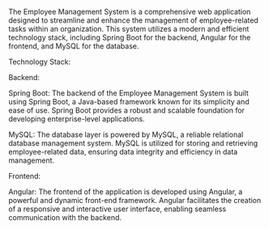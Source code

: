 The Employee Management System is a comprehensive web application designed to streamline and enhance the management of employee-related tasks within an organization. This system utilizes a modern and efficient technology stack, including Spring Boot for the backend, Angular for the frontend, and MySQL for the database.

Technology Stack:

Backend:

Spring Boot: The backend of the Employee Management System is built using Spring Boot, a Java-based framework known for its simplicity and ease of use. Spring Boot provides a robust and scalable foundation for developing enterprise-level applications.

MySQL: The database layer is powered by MySQL, a reliable relational database management system. MySQL is utilized for storing and retrieving employee-related data, ensuring data integrity and efficiency in data management.

Frontend:

Angular: The frontend of the application is developed using Angular, a powerful and dynamic front-end framework. Angular facilitates the creation of a responsive and interactive user interface, enabling seamless communication with the backend.
